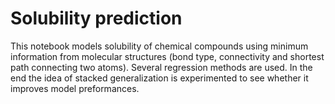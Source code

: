 # Solubility prediction
This notebook models solubility of chemical compounds using minimum information from molecular structures (bond type, connectivity and shortest path connecting two atoms). Several regression methods are used. In the end the idea of stacked generalization is experimented to see whether it improves model preformances.
